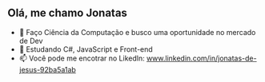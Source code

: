 ## Olá, me chamo Jonatas

- 🔭 Faço Ciência da Computação e busco uma oportunidade no mercado de Dev
- 🌱 Estudando C#, JavaScript e Front-end 
- 📫 Você pode me encotrar no Likedln: www.linkedin.com/in/jonatas-de-jesus-92ba5a1ab
  
